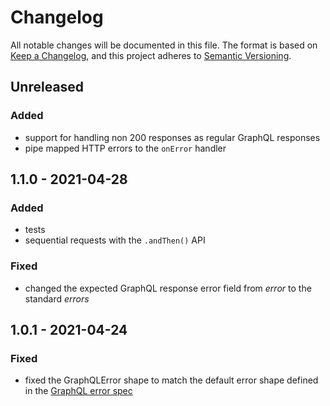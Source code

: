 # Changelog

All notable changes will be documented in this file. The format is based on [Keep a Changelog](https://keepachangelog.com/en/1.0.0/), and this project adheres to [Semantic Versioning](https://semver.org/spec/v2.0.0.html).

## Unreleased

### Added

- support for handling non 200 responses as regular GraphQL responses
- pipe mapped HTTP errors to the `onError` handler

## 1.1.0 - 2021-04-28

### Added

- tests
- sequential requests with the `.andThen()` API

### Fixed

- changed the expected GraphQL response error field from _error_ to the standard _errors_

## 1.0.1 - 2021-04-24

### Fixed

- fixed the GraphQLError shape to match the default error shape defined in the [GraphQL error spec](http://spec.graphql.org/draft/#sec-Errors)
